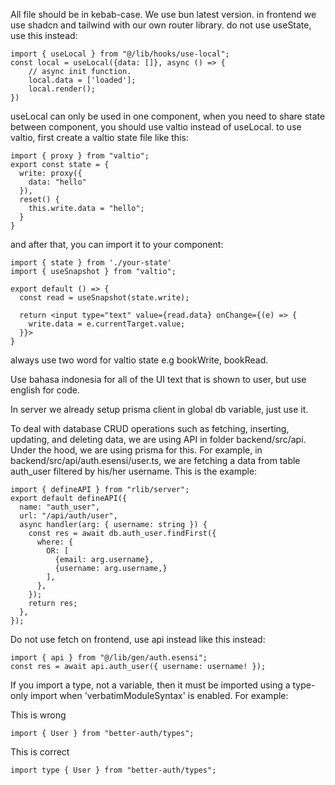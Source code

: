 All file should be in kebab-case. We use bun latest version. in frontend we use shadcn and tailwind with our own router library. do not use useState, use this instead:

```
import { useLocal } from "@/lib/hooks/use-local";
const local = useLocal({data: []}, async () => {
    // async init function.
    local.data = ['loaded'];
    local.render();
})
```

useLocal can only be used in one component, when you need to share state between component, you should use valtio instead of useLocal. to use valtio, first create a valtio state file like this:

```
import { proxy } from "valtio";
export const state = {
  write: proxy({
    data: "hello"
  }),
  reset() {
    this.write.data = "hello";
  }
}
```

and after that, you can import it to your component:

```
import { state } from './your-state'
import { useSnapshot } from "valtio";

export default () => {
  const read = useSnapshot(state.write);

  return <input type="text" value={read.data} onChange={(e) => {
    write.data = e.currentTarget.value;
  }}>
}
```

always use two word for valtio state e.g bookWrite, bookRead.

Use bahasa indonesia for all of the UI text that is shown to user, but use english for code.

In server we already setup prisma client in global db variable, just use it.

To deal with database CRUD operations such as fetching, inserting, updating, and deleting data, we are using API in folder backend/src/api. Under the hood, we are using prisma for this. For example, in backend/src/api/auth.esensi/user.ts, we are fetching a data from table auth_user filtered by his/her username. This is the example:

```
import { defineAPI } from "rlib/server";
export default defineAPI({
  name: "auth_user",
  url: "/api/auth/user",
  async handler(arg: { username: string }) {
    const res = await db.auth_user.findFirst({
      where: {
        OR: [
          {email: arg.username},
          {username: arg.username,}
        ],
      },
    });
    return res;
  },
});

```
Do not use fetch on frontend, use api instead like this instead:

```
import { api } from "@/lib/gen/auth.esensi";
const res = await api.auth_user({ username: username! });
```

If you import a type, not a variable, then it must be imported using a type-only import when 'verbatimModuleSyntax' is enabled. For example:

This is wrong
```
import { User } from "better-auth/types";
```

This is correct
```
import type { User } from "better-auth/types";
```

